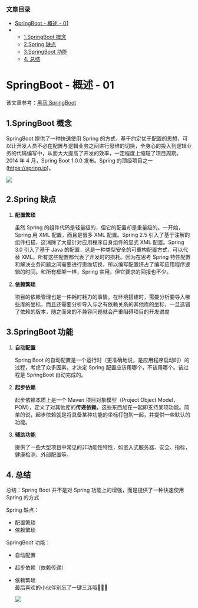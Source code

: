 ### 文章目录

*   [SpringBoot - 概述 - 01](#SpringBoot01_1)
*   *   [1.SpringBoot 概念](#1SpringBoot_5)
    *   [2.Spring 缺点](#2Spring__11)
    *   [3.SpringBoot 功能](#3SpringBoot_23)
    *   [4. 总结](#4_39)

# SpringBoot - 概述 - 01

该文章参考：[黑马 SpringBoot](https://www.bilibili.com/video/BV1Lq4y1J77x?spm_id_from=333.999.0.0)

## 1.SpringBoot 概念

SpringBoot 提供了一种快速使用 Spring 的方式，基于约定优于配置的思想，可以让开发人员不必在配置与逻辑业务之间进行思维的切换，全身心的投入到逻辑业务的代码编写中，从而大大提高了开发的效率，一定程度上缩短了项目周期。 2014 年 4 月，Spring Boot 1.0.0 发布。Spring 的顶级项目之一 (https://spring.io)。  

![](<images/1683635568426.png>)

## 2.Spring 缺点

1.  **配置繁琐**
    
    虽然 Spring 的组件代码是轻量级的，但它的配置却是重量级的。一开始，Spring 用 XML 配置，而且是很多 XML 配置。Spring 2.5 引入了基于注解的组件扫描，这消除了大量针对应用程序自身组件的显式 XML 配置。Spring 3.0 引入了基于 Java 的配置，这是一种类型安全的可重构配置方式，可以代替 XML。所有这些配置都代表了开发时的损耗。因为在思考 Spring 特性配置和解决业务问题之间需要进行思维切换，所以编写配置挤占了编写应用程序逻辑的时间。和所有框架一样，Spring 实用，但它要求的回报也不少。
    
2.  **依赖繁琐**
    
    项目的依赖管理也是一件耗时耗力的事情。在环境搭建时，需要分析要导入哪些库的坐标，而且还需要分析导入与之有依赖关系的其他库的坐标，一旦选错了依赖的版本，随之而来的不兼容问题就会严重阻碍项目的开发进度
    

## 3.SpringBoot 功能

1.  **自动配置**
    
    Spring Boot 的自动配置是一个运行时（更准确地说，是应用程序启动时）的过程，考虑了众多因素，才决定 Spring 配置应该用哪个，不该用哪个。该过程是 SpringBoot 自动完成的。
    
2.  **起步依赖**
    
    起步依赖本质上是一个 Maven 项目对象模型（Project Object Model，POM），定义了对其他库的**传递依赖**，这些东西加在一起即支持某项功能。简单的说，起步依赖就是将具备某种功能的坐标打包到一起，并提供一些默认的功能。
    
3.  **辅助功能**
    
    提供了一些大型项目中常见的非功能性特性，如嵌入式服务器、安全、指标，健康检测、外部配置等。
    

## 4. 总结

总结：Spring Boot 并不是对 Spring 功能上的增强，而是提供了一种快速使用 Spring 的方式

Spring 缺点：

*   配置繁琐
*   依赖繁琐

SpringBoot 功能：

*   自动配置
*   起步依赖（依赖传递）
*   依赖繁琐  
    最后喜欢的小伙伴别忘了一键三连哦🎈🎈🎈  
    
    ![](<images/1683635568470.png>)